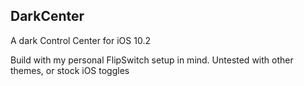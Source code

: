 ## DarkCenter

A dark Control Center for iOS 10.2

Build with my personal FlipSwitch setup in mind. Untested with other themes, or stock iOS toggles
